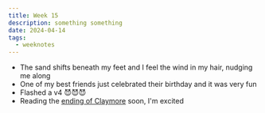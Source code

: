```yaml
---
title: Week 15
description: something something
date: 2024-04-14
tags: 
  - weeknotes
---
```

- The sand shifts beneath my feet and I feel the wind in my hair, nudging me along
- One of my best friends just celebrated their birthday and it was very fun
- Flashed a v4 😈😈😈
- Reading the [ending of Claymore](/manga) soon, I'm excited
